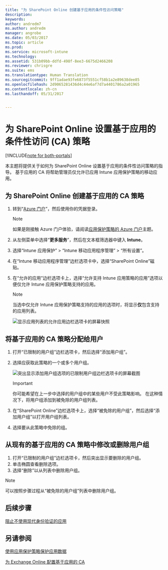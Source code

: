```yaml
---
title: "为 SharePoint Online 创建基于应用的条件性访问策略"
description: 
keywords: 
author: andredm7
ms.author: andredm
manager: angrobe
ms.date: 05/03/2017
ms.topic: article
ms.prod: 
ms.service: microsoft-intune
ms.technology: 
ms.assetid: 531b09bb-ddfd-498f-8ee3-6675d2466208
ms.reviewer: chrisgre
ms.suite: ems
ms.translationtype: Human Translation
ms.sourcegitcommit: 9ff1adae93fe6873f5551cf58b1a2e89638dee85
ms.openlocfilehash: 2d9065281436d4c44e6af7d7a4401786a2a01965
ms.contentlocale: zh-cn
ms.lasthandoff: 05/31/2017


---
```


# <a name="set-up-app-based-conditional-access-ca-policies-for-sharepoint-online"></a>为 SharePoint Online 设置基于应用的条件性访问 (CA) 策略

[!INCLUDE[note for both-portals](../includes/note-for-both-portals.md)]

本主题将提供关于如何为 SharePoint Online 设置基于应用的条件性访问策略的指导。 基于应用的 CA 将帮助管理员仅允许已应用 Intune 应用保护策略的移动应用。

## <a name="to-create-the-app-based-ca-policy-for-sharepoint-online"></a>为 SharePoint Online 创建基于应用的 CA 策略

1. 转到“[Azure 门户](https://portal.azure.com)”，然后使用你的凭据登录。

    > [!NOTE]
    > 如果是刚接触 Azure 门户体验，请阅读[应用保护策略的 Azure 门户](azure-portal-for-microsoft-intune-mam-policies.md)主题。

2. 从左侧菜单中选择“**更多服务**”，然后在文本框筛选器中键入 **Intune**。

3. 选择“Intune 应用保护” > “Intune 移动应用程序管理” > “所有设置”。

4. 在“Intune 移动应用程序管理”边栏选项卡中，选择“SharePoint Online”磁贴。

5. 在“允许的应用”边栏选项卡上，选择“允许支持 Intune 应用策略的应用”选项以便仅允许 Intune 应用保护策略支持的应用。

    > [!NOTE] 
    > 当选中仅允许 Intune 应用保护策略支持的应用的选项时，将显示**仅**包含支持的应用列表。

    ![显示应用列表的允许应用边栏选项卡的屏幕快照](../media/mam-ca-spo-allowed-apps.png)

## <a name="to-assign-app-based-ca-policies-to-your-users"></a>将基于应用的 CA 策略分配给用户

1. 打开“已限制的用户组”边栏选项卡，然后选择“添加用户组”。

2. 选择应获取此策略的一个或多个用户组。

    ![突出显示添加用户组选项的已限制用户组边栏选项卡的屏幕截图](../media/mam-ca-spo-restricted-groups.png)

    > [!IMPORTANT] 
    > 你可能希望在上一步中选择的用户组中的某些用户不受此策略影响。 在这种情况下，将用户组添加到被免除的用户组列表。 

3. 在“SharePoint Online”边栏选项卡上，选择“被免除的用户组”，然后选择“添加用户组”以打开用户组列表。

4. 选择要从此策略中免除的组。  

## <a name="to-modify-or-delete-user-groups-from-an-existing-app-based-ca-policy"></a>从现有的基于应用的 CA 策略中修改或删除用户组

1. 打开“已限制的用户组”边栏选项卡，然后突出显示要删除的用户组。
2. 单击椭圆查看删除选项。
3. 选择“删除”以从列表中删除用户组。

> [!NOTE] 
> 可以按照步骤过程从“被免除的用户组”列表中删除用户组。

## <a name="next-steps"></a>后续步骤

[阻止不使用现代身份验证的应用](block-apps-with-no-modern-authentication.md)

## <a name="see-also"></a>另请参阅

[使用应用保护策略保护应用数据](protect-app-data-using-mobile-app-management-policies-with-microsoft-intune.md)

[为 Exchange Online 配置基于应用的 CA](mam-ca-for-exchange-online.md)

